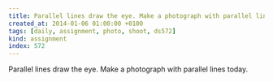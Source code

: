 ```yaml
---
title: Parallel lines draw the eye. Make a photograph with parallel lines today.
created_at: 2014-01-06 01:00:00 +0100
tags: [daily, assignment, photo, shoot, ds572]
kind: assignment
index: 572
---
```


Parallel lines draw the eye. Make a photograph with parallel lines today.

